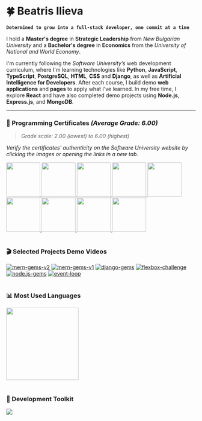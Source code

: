 # 🍀 Beatris Ilieva

**`Determined to grow into a full-stack developer, one commit at a time`**

I hold a **Master's degree** in **Strategic Leadership** from _New Bulgarian University_ and a **Bachelor's degree** in **Economics** from the _University of National and World Economy_. 

I'm currently following the _Software University’s_ web development curriculum, where I'm learning technologies like **Python**, **JavaScript**, **TypeScript**, **PostgreSQL**, **HTML**, **CSS** and **Django**, as well as **Artificial Intelligence for Developers**. After each course, I build demo **web applications** and **pages** to apply what I've learned. In my free time, I explore **React** and have also completed demo projects using **Node.js**, **Express.js**, and **MongoDB**.

---

### 📜 Programming Certificates *(Average Grade: 6.00)*
> _Grade scale: 2.00 (lowest) to 6.00 (highest)_

*Verify the certificates' authenticity on the Software University website by clicking the images or opening the links in a new tab.*

<p align="left">
    <a href="https://softuni.bg/certificates/details/245061/89061a22">
        <img src="https://res.cloudinary.com/dpgvbozrb/image/upload/v1750335746/typescript_j5qkfl.png" width="90px" />
    </a> 
    <a href="https://softuni.bg/certificates/details/242263/8c6a2b9f">
        <img src="https://res.cloudinary.com/dpgvbozrb/image/upload/v1744638746/js-front-end_bytcnl.png" width="90px" />
    </a> 
    <a href="https://softuni.bg/certificates/details/237923/b3ab2baa">
        <img src="https://res.cloudinary.com/dpgvbozrb/image/upload/v1743784909/htm-and-css_vpqxxa.png" width="90px" />
    </a> 
    <a href="https://softuni.bg/certificates/details/193787/03b13966">
        <img src="https://res.cloudinary.com/dpgvbozrb/image/upload/v1743784909/python-orm_yhdxlc.png" width="90px" />
    </a> 
    <a href="https://softuni.bg/certificates/details/185983/50925b30">
        <img src="https://res.cloudinary.com/dpgvbozrb/image/upload/v1743784909/postgre-sql_rriyf4.png" width="90px" />
    </a> 
    <a href="https://softuni.bg/certificates/details/180855/bb937ca4">
        <img src="https://res.cloudinary.com/dpgvbozrb/image/upload/v1743784909/python-oop_m4xe1d.png" width="90px" />
    </a>
    <a href="https://softuni.bg/certificates/details/173816/2932f905">
        <img src="https://res.cloudinary.com/dpgvbozrb/image/upload/v1743784910/python-advanced_nf2vyc.png" width="90px" />
    </a>
    <a href="https://softuni.bg/certificates/details/167232/525747d6">
        <img src="https://res.cloudinary.com/dpgvbozrb/image/upload/v1743784909/programming-fundamentals_iled2h.png" width="90px" />
    </a>
    <a href="https://softuni.bg/certificates/details/143335/0a97348e">
        <img src="https://res.cloudinary.com/dpgvbozrb/image/upload/v1743784909/programming-basics_wdkqsq.png" width="90px" />
    </a>
</p>

#

### 🎬 Selected Projects Demo Videos

[![mern-gems-v2](https://ytcards.demolab.com/?id=0aPSCCu5VB0&title=mern-gems-v2&lang=en&timestamp=0&background_color=%230d1117&title_color=%23ffffff&stats_color=%230d1117&max_title_lines=1&width=250&border_radius=5 "mern-gems-v2")](https://youtu.be/0aPSCCu5VB0)
[![mern-gems-v1](https://ytcards.demolab.com/?id=MTtAupdKb5A&title=mern-gems-v1&lang=en&timestamp=0&background_color=%230d1117&title_color=%23ffffff&stats_color=%230d1117&max_title_lines=1&width=250&border_radius=5 "mern-gems-v1")](https://youtu.be/MTtAupdKb5A)
[![django-gems](https://ytcards.demolab.com/?id=RCQqE-m7bb0&title=django-gems&lang=en&timestamp=0&background_color=%230d1117&title_color=%23ffffff&stats_color=%230d1117&max_title_lines=1&width=250&border_radius=5 "django-gems")](https://youtu.be/RCQqE-m7bb0)
[![flexbox-challenge](https://ytcards.demolab.com/?id=RDATsh-SHCE&title=flexbox-challenge&lang=en&timestamp=0&background_color=%230d1117&title_color=%23ffffff&stats_color=%230d1117&max_title_lines=1&width=250&border_radius=5 "flexbox-challenge")](https://youtu.be/RDATsh-SHCE)
[![node.js-gems](https://ytcards.demolab.com/?id=G62I2oleWCg&title=node.js-gems&lang=en&timestamp=0&background_color=%230d1117&title_color=%23ffffff&stats_color=%230d1117&max_title_lines=1&width=250&border_radius=5 "node.js-gems")](https://youtu.be/G62I2oleWCg)
[![event-loop](https://ytcards.demolab.com/?id=LX0Mky7DvFc&title=event-loop&lang=en&timestamp=0&background_color=%230d1117&title_color=%23ffffff&stats_color=%230d1117&max_title_lines=1&width=250&border_radius=5 "event-loop")](https://youtu.be/LX0Mky7DvFc)

#

### 📊 Most Used Languages

<a href="https://github.com/anuraghazra/convoychat">
  <img align="center" height=192 src="https://github-readme-stats.vercel.app/api/top-langs/?username=beatrisilieva&layout=compact&langs_count=8&theme=dark&card_width=320&hide=Ruby&hide_title=true" />
</a>

#

### 🧰 Development Toolkit

<div align="left">
    <img src="https://skillicons.dev/icons?i=javascript,python,ts,html,css,sass,react,express,django,nodejs,jest,postgresql,mongodb,vscode,pycharm,postman,aws,cloudflare,firebase,githubactions,docker,devto" />
</div>
